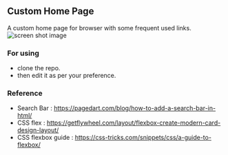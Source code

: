 ## Custom Home Page

A custom home page for browser with some frequent used links.
![screen shot image]("[img/screenshot.png](https://github.com/Jordan-Jack-12/homepage-for-browser/blob/d26a729197d65333664b53243440eb4f256a4be9/img/screenshot.png)")

### For using 
- clone the repo.
- then edit it as per your preference.

### Reference
- Search Bar : https://pagedart.com/blog/how-to-add-a-search-bar-in-html/
- CSS flex : https://getflywheel.com/layout/flexbox-create-modern-card-design-layout/
- CSS flexbox guide : https://css-tricks.com/snippets/css/a-guide-to-flexbox/